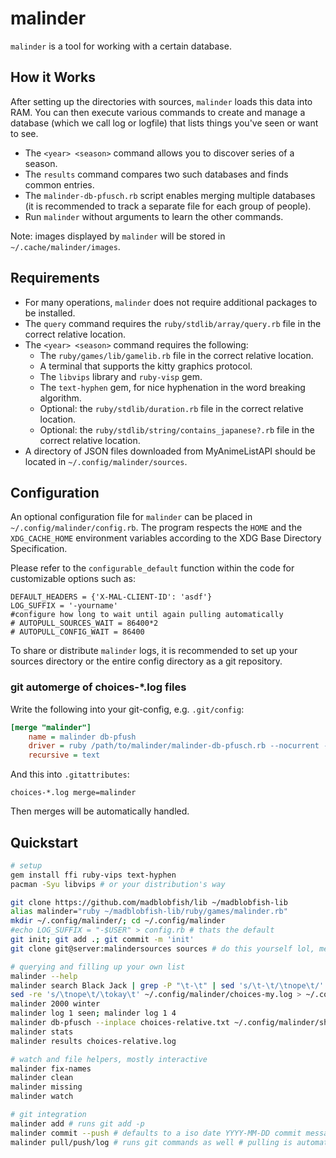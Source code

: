 # malinder

`malinder` is a tool for working with a certain database.

## How it Works
After setting up the directories with sources, `malinder` loads this data into RAM. You can then execute various commands to create and manage a database (which we call log or logfile) that lists things you've seen or want to see.

* The `<year> <season>` command allows you to discover series of a season.
* The `results` command compares two such databases and finds common entries.
* The `malinder-db-pfusch.rb` script enables merging multiple databases (it is recommended to track a separate file for each group of people).
* Run `malinder` without arguments to learn the other commands.

Note: images displayed by `malinder` will be stored in `~/.cache/malinder/images`.

## Requirements
* For many operations, `malinder` does not require additional packages to be installed.
* The `query` command requires the `ruby/stdlib/array/query.rb` file in the correct relative location.
* The `<year> <season>` command requires the following:
	* The `ruby/games/lib/gamelib.rb` file in the correct relative location.
	* A terminal that supports the kitty graphics protocol.
	* The `libvips` library and `ruby-visp` gem.
	* The `text-hyphen` gem, for nice hyphenation in the word breaking algorithm.
	* Optional: the `ruby/stdlib/duration.rb` file in the correct relative location.
	* Optional: the `ruby/stdlib/string/contains_japanese?.rb` file in the correct relative location.
* A directory of JSON files downloaded from MyAnimeListAPI should be located in `~/.config/malinder/sources`.

## Configuration
An optional configuration file for `malinder` can be placed in `~/.config/malinder/config.rb`. The program respects the `HOME` and the `XDG_CACHE_HOME` environment variables according to the XDG Base Directory Specification.

Please refer to the `configurable_default` function within the code for customizable options such as:
```
DEFAULT_HEADERS = {'X-MAL-CLIENT-ID': 'asdf'}
LOG_SUFFIX = '-yourname'
#configure how long to wait until again pulling automatically
# AUTOPULL_SOURCES_WAIT = 86400*2
# AUTOPULL_CONFIG_WAIT = 86400
```
To share or distribute `malinder` logs, it is recommended to set up your sources directory or the entire config directory as a git repository.

### git automerge of choices-\*.log files

Write the following into your git-config, e.g. `.git/config`:
```ini
[merge "malinder"]
	name = malinder db-pfush
	driver = ruby /path/to/malinder/malinder-db-pfusch.rb --nocurrent --gitmerge --inplace %A %O %B
	recursive = text
```
And this into `.gitattributes`:
```
choices-*.log merge=malinder
```

Then merges will be automatically handled.

## Quickstart
```bash
# setup
gem install ffi ruby-vips text-hyphen
pacman -Syu libvips # or your distribution's way

git clone https://github.com/madblobfish/lib ~/madblobfish-lib
alias malinder="ruby ~/madblobfish-lib/ruby/games/malinder.rb"
mkdir ~/.config/malinder/; cd ~/.config/malinder
#echo LOG_SUFFIX = "-$USER" > config.rb # thats the default
git init; git add .; git commit -m 'init'
git clone git@server:malindersources sources # do this yourself lol, meaning you need to load the seasonal files from mal

# querying and filling up your own list
malinder --help
malinder search Black Jack | grep -P "\t-\t" | sed 's/\t-\t/\tnope\t/' >> ~/.config/malinder/choices-my.log
sed -re 's/\tnope\t/\tokay\t' ~/.config/malinder/choices-my.log > ~/.config/malinder/choices-relative.log
malinder 2000 winter
malinder log 1 seen; malinder log 1 4
malinder db-pfusch --inplace choices-relative.txt ~/.config/malinder/sharedfile.txt
malinder stats
malinder results choices-relative.log

# watch and file helpers, mostly interactive
malinder fix-names
malinder clean
malinder missing
malinder watch

# git integration
malinder add # runs git add -p
malinder commit --push # defaults to a iso date YYYY-MM-DD commit message
malinder pull/push/log # runs git commands as well # pulling is automatically done on a configurable regular basis
```
